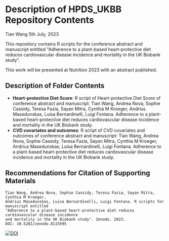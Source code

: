 Description of HPDS_UKBB Repository Contents
================
Tian Wang
5th July, 2023

This repository contains R scripts for the conference abstract and manuscript 
entitled "Adherence to a plant-based heart-protective diet reduces cardiovascular 
disease incidence and mortality in the UK Biobank study".

This work will be presented at Nutrition 2023 with an abstract published.

## Description of Folder Contents

-   **Heart-protective Diet Score**: R script of Heart-protective Diet Score of conference
    abstract and manuscript: Tian Wang, Andrea Nova, Sophie Cassidy, Teresa Fazia, Sayan Mitra,
    Cynthia M Kroeger, Andrius Masedunskas, Luisa Bernardinelli, Luigi Fontana. Adherence
    to a plant-based heart-protective diet reduces cardiovascular disease incidence 
    and mortality in the UK Biobank study.
-   **CVD covariates and outcomes**: R script of CVD covariates and outcomes of conference
    abstract and manuscript: Tian Wang, Andrea Nova, Sophie Cassidy, Teresa Fazia, Sayan Mitra,
    Cynthia M Kroeger, Andrius Masedunskas, Luisa Bernardinelli, Luigi Fontana. Adherence
    to a plant-based heart-protective diet reduces cardiovascular disease incidence 
    and mortality in the UK Biobank study.

## Recommendations for Citation of Supporting Materials

    Tian Wang, Andrea Nova, Sophie Cassidy, Teresa Fazia, Sayan Mitra, Cynthia M Kroeger, 
    Andrius Masedunskas, Luisa Bernardinelli, Luigi Fontana. R scripts for manuscript entitled 
    "Adherence to a plant-based heart-protective diet reduces cardiovascular disease incidence 
    and mortality in the UK Biobank study". Zenodo. 2023. 
    DOI: 10.5281/zenodo.8115595
    
[![DOI](https://zenodo.org/badge/660491051.svg)](https://zenodo.org/badge/latestdoi/660491051)
